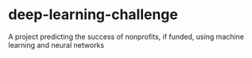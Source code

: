 # deep-learning-challenge
A project predicting the success of nonprofits, if funded, using machine learning and neural networks
